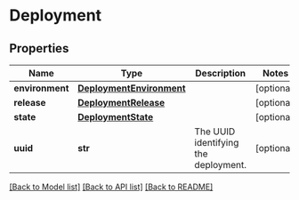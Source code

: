 # Deployment

## Properties
Name | Type | Description | Notes
------------ | ------------- | ------------- | -------------
**environment** | [**DeploymentEnvironment**](DeploymentEnvironment.md) |  | [optional] 
**release** | [**DeploymentRelease**](DeploymentRelease.md) |  | [optional] 
**state** | [**DeploymentState**](DeploymentState.md) |  | [optional] 
**uuid** | **str** | The UUID identifying the deployment. | [optional] 

[[Back to Model list]](../README.md#documentation-for-models) [[Back to API list]](../README.md#documentation-for-api-endpoints) [[Back to README]](../README.md)


